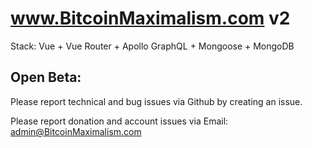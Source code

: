 # www.BitcoinMaximalism.com v2

Stack: Vue + Vue Router + Apollo GraphQL + Mongoose + MongoDB

## Open Beta:

Please report technical and bug issues via Github by creating an issue.

Please report donation and account issues via Email: admin@BitcoinMaximalism.com
